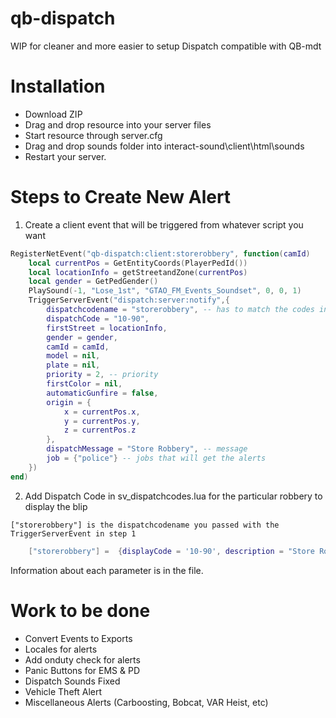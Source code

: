 # qb-dispatch

WIP for cleaner and more easier to setup Dispatch compatible with QB-mdt

# Installation
* Download ZIP
* Drag and drop resource into your server files
* Start resource through server.cfg
* Drag and drop sounds folder into interact-sound\client\html\sounds
* Restart your server.

# Steps to Create New Alert

1. Create a client event that will be triggered from whatever script you want

```lua
RegisterNetEvent("qb-dispatch:client:storerobbery", function(camId)
    local currentPos = GetEntityCoords(PlayerPedId())
    local locationInfo = getStreetandZone(currentPos)
    local gender = GetPedGender()
    PlaySound(-1, "Lose_1st", "GTAO_FM_Events_Soundset", 0, 0, 1)
    TriggerServerEvent("dispatch:server:notify",{
        dispatchcodename = "storerobbery", -- has to match the codes in sv_dispatchcodes.lua so that it generates the right blip
        dispatchCode = "10-90",
        firstStreet = locationInfo,
        gender = gender,
        camId = camId,
        model = nil,
        plate = nil,
        priority = 2, -- priority
        firstColor = nil,
        automaticGunfire = false,
        origin = {
            x = currentPos.x,
            y = currentPos.y,
            z = currentPos.z
        },
        dispatchMessage = "Store Robbery", -- message
        job = {"police"} -- jobs that will get the alerts
    })
end)
```

2. Add Dispatch Code in sv_dispatchcodes.lua for the particular robbery to display the blip

`["storerobbery"] is the dispatchcodename you passed with the TriggerServerEvent in step 1`
```lua
    ["storerobbery"] =  {displayCode = '10-90', description = "Store Robbery In Progress", radius = 0, recipientList = {'police'}, blipSprite = 52, blipColour = 1, blipScale = 1.5, blipLength = 2 },
```

Information about each parameter is in the file.


# Work to be done

* Convert Events to Exports
* Locales for alerts
* Add onduty check for alerts
* Panic Buttons for EMS & PD
* Dispatch Sounds Fixed
* Vehicle Theft Alert
* Miscellaneous Alerts (Carboosting, Bobcat, VAR Heist, etc)
